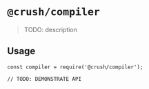 # `@crush/compiler`

> TODO: description

## Usage

```
const compiler = require('@crush/compiler');

// TODO: DEMONSTRATE API
```
